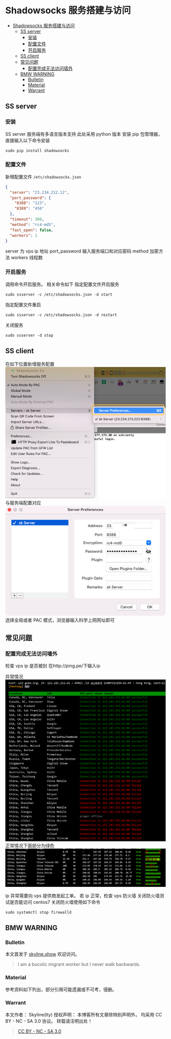 # Shadowsocks 服务搭建与访问

<!-- @import "[TOC]" {cmd="toc" depthFrom=1 depthTo=6 orderedList=false} -->

<!-- code_chunk_output -->

- [Shadowsocks 服务搭建与访问](#shadowsocks-服务搭建与访问)
  - [SS server](#ss-server)
    - [安装](#安装)
    - [配置文件](#配置文件)
    - [开启服务](#开启服务)
  - [SS client](#ss-client)
  - [常见问题](#常见问题)
    - [配置完成无法访问墙外](#配置完成无法访问墙外)
  - [BMW WARNING](#bmw-warning)
    - [Bulletin](#bulletin)
    - [Material](#material)
    - [Warrant](#warrant)

<!-- /code_chunk_output -->

## SS server

### 安装

SS server 服务端有多语言版本支持
此处采用 python 版本
安装 pip 包管理器，直接输入以下命令安装

```python
sudo pip install shadowsocks
```

### 配置文件

新增配置文件
`/etc/shadowsocks.json`

```json
{
  "server": "23.234.212.12",
  "port_password": {
    "8388": "123",
    "8389": "456"
  },
  "timeout": 300,
  "method": "rc4-md5",
  "fast_open": false,
  "workers": 1
}
```

server 为 vps ip 地址
port_password 输入服务端口和对应密码
method 加密方法
workers 线程数

### 开启服务

调用命令开启服务。
相关命令如下
指定配置文件开启服务

```shell
sudo ssserver -c /etc/shadowsocks.json -d start
```

指定配置文件重启

```shell
sudo ssserver -c /etc/shadowsocks.json -d restart
```

关闭服务

```shell
sudo ssserver -d stop
```

## SS client

在如下位置新增服务配置
![Shadowsocks服务搭建与访问20211210170145](https://raw.githubusercontent.com/skylinety/blog-pics/master/imgs/Shadowsocks%E6%9C%8D%E5%8A%A1%E6%90%AD%E5%BB%BA%E4%B8%8E%E8%AE%BF%E9%97%AE20211210170145.png)
与服务端配置对应
![Shadowsocks服务搭建与访问20211210170258](https://raw.githubusercontent.com/skylinety/blog-pics/master/imgs/Shadowsocks%E6%9C%8D%E5%8A%A1%E6%90%AD%E5%BB%BA%E4%B8%8E%E8%AE%BF%E9%97%AE20211210170258.png)
选择全局或者 PAC 模式，浏览器输入科学上网网址即可

## 常见问题

### 配置完成无法访问墙外

检查 vps ip 是否被封
在http://ping.pe/下输入ip

异常情况
![Shadowsocks服务搭建与访问20211210170940](https://raw.githubusercontent.com/skylinety/blog-pics/master/imgs/Shadowsocks%E6%9C%8D%E5%8A%A1%E6%90%AD%E5%BB%BA%E4%B8%8E%E8%AE%BF%E9%97%AE20211210170940.png)
正常情况下面部分为绿色
![Shadowsocks服务搭建与访问20211210171222](https://raw.githubusercontent.com/skylinety/blog-pics/master/imgs/Shadowsocks%E6%9C%8D%E5%8A%A1%E6%90%AD%E5%BB%BA%E4%B8%8E%E8%AE%BF%E9%97%AE20211210171222.png)

ip 异常需要向 vps 提供商发起工单。
若 ip 正常，检查 vps 防火墙
关闭防火墙测试是否能访问
centos7 关闭防火墙使用如下命令

```shell
sudo systemctl stop firewalld
```

## BMW WARNING

### Bulletin

本文首发于 [skyline.show](skyline.show) 欢迎访问。

> I am a bucolic migrant worker but I never walk backwards.

### Material

参考资料如下列出，部分引用可能遗漏或不可考，侵删。

>

### Warrant

本文作者： Skyline(lty)
授权声明： 本博客所有文章除特别声明外， 均采用 CC BY - NC - SA 3.0 协议。 转载请注明出处！

> [CC BY - NC - SA 3.0](https://creativecommons.org/licenses/by-nc-sa/3.0/deed.zh)
